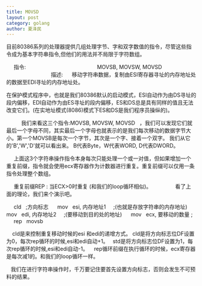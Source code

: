 ```yaml
---
title: MOVSD
layout: post
category: golang
author: 夏泽民
---
```

目前80386系列的处理器提供几组处理字节、字和双字数值的指令，尽管这些指令成为基本字符串指令,但他们的用法并不局限于字符数组。 

     指令:                                          
     MOVSB, MOVSW, MOVSD
                        
     描述:
     移动字符串数据，复制由ESI寄存器寻址的内存地址处的数据至EDI寻址的内存地址处。
<!-- more -->
在保护模式程序中，也就是我们80386默认的启动模式，ESI自动作为由DS寻址的段内偏移，EDI自动作为由ES寻址的段内偏移，ES和DS总是具有同样的值且无法改变它们。(在实地址模式(8086)模式下ES和DS是我们程序员操纵的)。

    
     我们来看这三个指令:MOVSB, MOVSW, MOVSD   ，我们可以发现它们就最后一个字母不同，其实最后一个字母也就表示的是我们每次移动的数据字节大小。第一个MOVSB是每次一个字节，其次是一个字、接着一个双字。 我们从它的'B','W','D'就可以看出来。 B代表Byte，W代表WORD, D代表DWORD。

     上面这3个字符串操作指令本身每次只能处理一个或一对值，但如果增加一个重复前缀，指令就会使用ecx寄存器作为计数器进行重复。重复前缀可以仅用一条指令处理整个数组。

     重复前缀REP : 当ECX>0时重复 (和我们的loop循环相似)。
    
    
     看了上面的理论，我们来个演示吧。

     cld   ;方向标志
     mov   esi, 内存地址1     ;(也就是存放字符串的内存地址)
     mov   edi, 内存地址2     ;(要移动到目的处的地址)
     mov   ecx, 要移动的数量 ;
     rep   movsb 

    cld是来控制重复移动时候的esi 和edi的递增方式。 cld是将方向标志位DF设置为0，每次rep循环的时候,esi和edi自动+1。   std是将方向标志位DF设置为1，每次rep循环的时候,esi和edi自动-1。
   rep循环前缀在执行循环的时候，ecx寄存器是每次减1的。和我们的loop循环一样。

   我们在进行字符串操作时，千万要记住要首先设置方向标志，否则会发生不可预料的结果。
